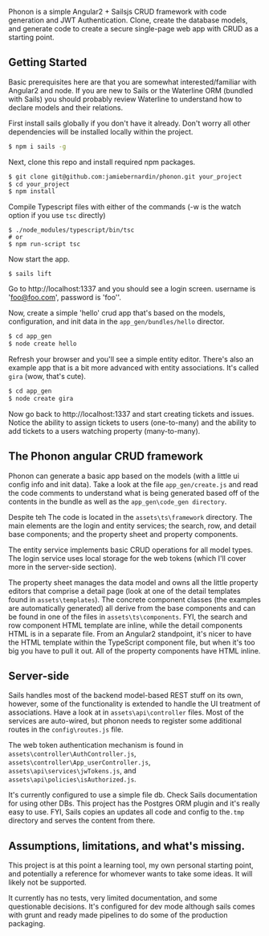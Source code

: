 

Phonon is a simple Angular2 + Sailsjs CRUD framework with code generation and JWT Authentication.  Clone, create the database models, and generate code to create a secure single-page web app with CRUD as a starting point.  

## Getting Started

Basic prerequisites here are that you are somewhat interested/familiar with Angular2 and node. If you are new to Sails or the Waterline ORM (bundled with Sails) you should probably review Waterline to understand how to declare models and their relations. 

First install sails globally if you don't have it already.  Don't worry all other dependencies will be installed locally within the project. 
  

```sh
$ npm i sails -g

```

Next, clone this repo and install required npm packages.

```sh
$ git clone git@github.com:jamiebernardin/phonon.git your_project
$ cd your_project
$ npm install
```

Compile Typescript files with either of the commands (-w is the watch option if you use `tsc` directly) 

``` 
$ ./node_modules/typescript/bin/tsc 
# or
$ npm run-script tsc
```

Now start the app.

```
$ sails lift
```

Go to http://localhost:1337 and you should see a login screen.  username is 'foo@foo.com', password is 'foo''.

Now, create a simple 'hello' crud app that's based on the models, configuration, and init data in the `app_gen/bundles/hello` director. 

```sh
$ cd app_gen
$ node create hello
```

Refresh your browser and you'll see a simple entity editor.  There's also an example app that is a bit more advanced with entity associations.  It's called `gira` (wow, that's cute). 
  
```sh
$ cd app_gen
$ node create gira
```

Now go back to http://localhost:1337 and start creating tickets and issues. Notice the ability to assign tickets to users (one-to-many) and the ability to add tickets to a users watching property  (many-to-many).  

## The Phonon angular CRUD framework

Phonon can generate a basic app based on the models (with a little ui config info and init data).  Take a look at the file `app_gen/create.js` and read the code comments to understand what is being generated based off of the contents in the bundle as well as the `app_gen\code_gen directory`.  

Despite teh  The code is located in the `assets\ts\framework` directory.  The main elements are the login and entity services; the search, row, and detail base components; and the property sheet and property components. 

The entity service implements basic CRUD operations for all model types.  The login service uses local storage for the web tokens (which I'll cover more in the server-side section).

The property sheet manages the data model and owns all the little property editors that comprise a detail page (look at one of the detail templates found in `assets\templates`).  The concrete component classes (the examples are automatically generated) all derive from the base components and can be found in one of the files in `assets\ts\components`.  FYI, the search and row component HTML template are inline, while the detail components HTML is in a separate file.  From an Angular2 standpoint, it's nicer to have the HTML template within the TypeScript component file, but when it's too big you have to pull it out.  All of the property components have HTML inline.  

## Server-side

Sails handles most of the backend model-based REST stuff on its own, however, some of the functionality is extended to handle the UI treatment of associations.  Have a look at in `assets\api\controller` files.  Most of the services are auto-wired, but phonon needs to register some additional routes in the `config\routes.js` file.  

The web token authentication mechanism is found in `assets\controller\AuthController.js`, `assets\controller\App_userController.js`,  `assets\api\services\jwTokens.js`, and `assets\api\policies\isAuthorized.js`.  



It's currently configured to use a simple file db.  Check Sails documentation for using other DBs.  This project has the Postgres ORM plugin and it's really easy to use.  FYI, Sails copies an updates all code and config to the`.tmp` directory and serves the content from there. 



## Assumptions, limitations, and what's missing.

This project is at this point a learning tool, my own personal starting point, and potentially a reference for whomever wants to take some ideas.  It will likely not be supported.  

It currently has no tests, very limited documentation, and some questionable decisions.  It's configured for dev mode although sails comes with grunt and ready made pipelines to do some of the production packaging.  

